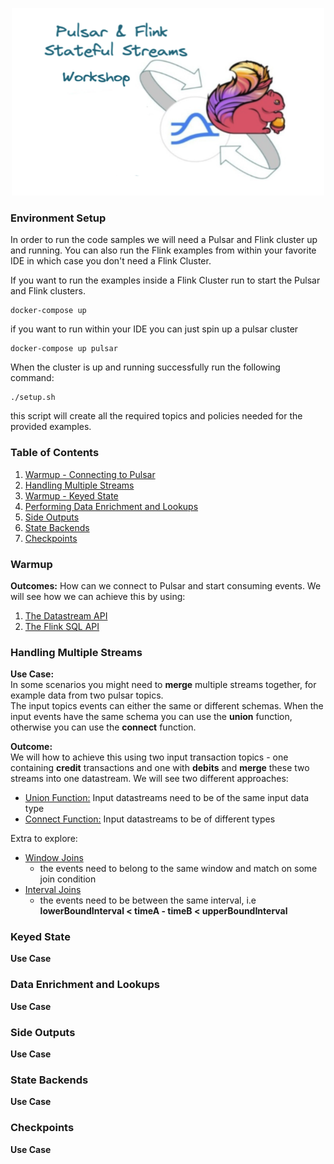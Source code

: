<p align="center">
    <img src="images/logo.png" width="500" height="300">
</p>

### Environment Setup
In order to run the code samples we will need a Pulsar and Flink cluster up and running.
You can also run the Flink examples from within your favorite IDE in which case you don't need a Flink Cluster.

If you want to run the examples inside a Flink Cluster run to start the Pulsar and Flink clusters.
```shell
docker-compose up
```

if you want to run within your IDE you can just spin up a pulsar cluster
```shell
docker-compose up pulsar
```

When the cluster is up and running successfully run the following command:
```shell
./setup.sh
```

this script will create all the required topics and policies needed for the provided examples.

### Table of Contents
1. [Warmup - Connecting to Pulsar](#warmup)
2. [Handling Multiple Streams](#handling-multiple-streams)
3. [Warmup - Keyed State](#keyed-state)
4. [Performing Data Enrichment and Lookups](#data-enrichment-and-lookups)
5. [Side Outputs](#side-outputs)
6. [State Backends](#state-backends)
7. [Checkpoints](#checkpoints)

### Warmup
**Outcomes:** How can we connect to Pulsar and start consuming events.
We will see how we can achieve this by using:
1. [The Datastream API](src/main/java/io/ipolyzos/compute/source/datastream) 
2. [The Flink SQL API](src/main/java/io/ipolyzos/compute/source/sql)

### Handling Multiple Streams
**Use Case:**  
In some scenarios you might need to **merge** multiple streams together, for example data from two pulsar topics.  
The input topics events can either the same or different schemas.
When the input events have the same schema you can use the **union** function, otherwise you can use the **connect** function. 

**Outcome:**  
We will how to achieve this using two input transaction topics - one containing **credit** transactions and one with **debits** and **merge** these two
streams into one datastream. We will see two different approaches:
* [Union Function:](src/main/java/io/ipolyzos/compute/mutlistreams) Input datastreams need to be of the same input data type
* [Connect Function:](src/main/java/io/ipolyzos/compute/mutlistreams) Input datastreams to be of different types

Extra to explore:
* [Window Joins](https://nightlies.apache.org/flink/flink-docs-release-1.15/docs/dev/datastream/operators/joining/#window-join)
  * the events need to belong to the same window and match on some join condition
* [Interval Joins](https://nightlies.apache.org/flink/flink-docs-release-1.15/docs/dev/datastream/operators/joining/#interval-join) 
  * the events need to be between the same interval, i.e **lowerBoundInterval < timeA - timeB < upperBoundInterval**


### Keyed State
**Use Case**

### Data Enrichment and Lookups
**Use Case**

### Side Outputs
**Use Case**

### State Backends
**Use Case**

### Checkpoints
**Use Case**
